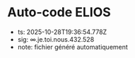 # Auto-code ELIOS
- ts: 2025-10-28T19:36:54.778Z
- sig: ∞.je.toi.nous.432.528
- note: fichier généré automatiquement